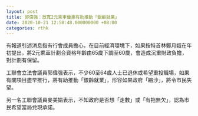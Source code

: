 ```yaml
---
layout: post
title: 郭偉强：放寬2元乘車優惠有助推動「銀齡就業」
date: 2020-10-21 12:58:48.000000000 +08:00
categories: rthk
---
```


有報道引述消息指有行會成員擔心，在目前經濟環境下，如果按特首林鄭月娥在年初提出，將2元乘車計劃合資格年齡由65歲下調至60歲，會造成沉重財政負擔，對計劃有保留。

工聯會立法會議員郭偉强表示，不少60至64歲人士已退休或希望重投職場，如果有關項目盡早推行，將有助推動「銀齡就業」，形容如果政府「縮沙」，將令市民失望。

另一名工聯會議員麥美娟表示，不知政府是否想「走數」或「有拖無欠」，認為市民希望當局兌現承諾。
